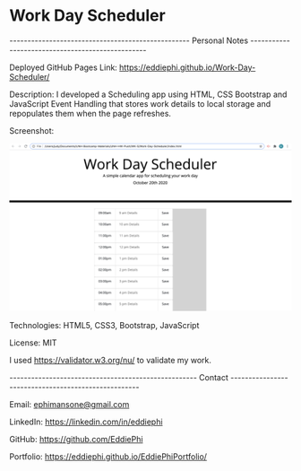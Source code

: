 # Work Day Scheduler

-------------------------------------------------- Personal Notes -------------------------------------------------

Deployed GitHub Pages Link: https://eddiephi.github.io/Work-Day-Scheduler/

Description: I developed a Scheduling app using HTML, CSS Bootstrap and JavaScript Event Handling that stores work details to local storage and repopulates them when the page refreshes.

Screenshot:

![Work Day Scheduler](./Assets/work-day-scheduler.png)

Technologies: HTML5, CSS3, Bootstrap, JavaScript

License: MIT

I used https://validator.w3.org/nu/ to validate my work.

---------------------------------------------------- Contact ----------------------------------------------------

Email: ephimansone@gmail.com 

LinkedIn: https://linkedin.com/in/eddiephi

GitHub: https://github.com/EddiePhi

Portfolio: https://eddiephi.github.io/EddiePhiPortfolio/


